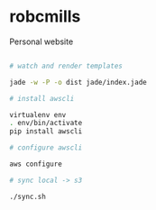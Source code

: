 robcmills
=========

Personal website 

```bash

# watch and render templates

jade -w -P -o dist jade/index.jade

# install awscli

virtualenv env
. env/bin/activate
pip install awscli

# configure awscli

aws configure

# sync local -> s3

./sync.sh

```

